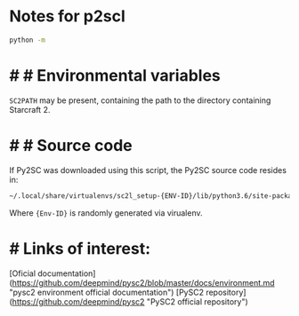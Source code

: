 # Notes for p2scl

```bash
python -m 
```

# # # Environmental variables
`SC2PATH` may be present, containing the path to the directory containing Starcraft 2.

# # # Source code
If Py2SC was downloaded using this script, the Py2SC source code resides in: 

```bash
~/.local/share/virtualenvs/sc2l_setup-{ENV-ID}/lib/python3.6/site-packages/pysc2/env/
```

Where `{Env-ID}` is randomly generated via virualenv.

# # Links of interest:
[Oficial documentation] (https://github.com/deepmind/pysc2/blob/master/docs/environment.md "pysc2 environment official documentation")
[PySC2 repository] (https://github.com/deepmind/pysc2 "PySC2 official repository")

